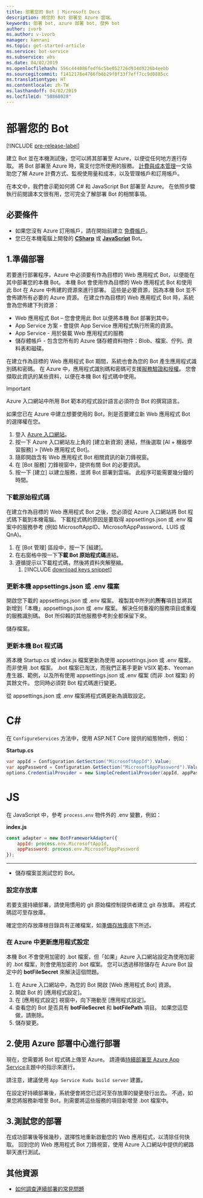```yaml
---
title: 部署您的 Bot | Microsoft Docs
description: 將您的 Bot 部署至 Azure 雲端。
keywords: 部署 bot, azure 部署 bot, 發佈 bot
author: ivorb
ms.author: v-ivorb
manager: kamrani
ms.topic: get-started-article
ms.service: bot-service
ms.subservice: abs
ms.date: 04/02/2019
ms.openlocfilehash: 556c444086fedf6c5be052726d934d9226b4eebb
ms.sourcegitcommit: f1412178e4766fb6b29f0f33f7eff7cc9d0885cc
ms.translationtype: HT
ms.contentlocale: zh-TW
ms.lasthandoff: 04/02/2019
ms.locfileid: "58868028"
---
```

# <a name="deploy-your-bot"></a>部署您的 Bot

[!INCLUDE [pre-release-label](./includes/pre-release-label.md)]

建立 Bot 並在本機測試後，您可以將其部署至 Azure，以便從任何地方進行存取。 將 Bot 部署至 Azure 時，需支付您所使用的服務。 [計費與成本管理](https://docs.microsoft.com/en-us/azure/billing/)一文協助您了解 Azure 計費方式、監視使用量和成本，以及管理帳戶和訂用帳戶。

在本文中，我們會示範如何將 C# 和 JavaScript Bot 部署至 Azure。 在依照步驟執行前閱讀本文很有用，您可完全了解部署 Bot 的相關事項。

## <a name="prerequisites"></a>必要條件
- 如果您沒有 Azure 訂用帳戶，請在開始前建立 [免費帳戶](http://portal.azure.com)。
- 您已在本機電腦上開發的 [**CSharp**](./dotnet/bot-builder-dotnet-sdk-quickstart.md) 或 [**JavaScript**](./javascript/bot-builder-javascript-quickstart.md) Bot。

## <a name="1-prepare-for-deployment"></a>1.準備部署
若要進行部署程序，Azure 中必須要有作為目標的 Web 應用程式 Bot，以便能在其中部署您的本機 Bot。 本機 Bot 會使用作為目標的 Web 應用程式 Bot 和使用此 Bot 在 Azure 中佈建的資源來進行部署。 這些是必要資源，因為本機 Bot 並不會佈建所有必要的 Azure 資源。 在建立作為目標的 Web 應用程式 Bot 時，系統會為您佈建下列資源：
-   Web 應用程式 Bot – 您會使用此 Bot 以便將本機 Bot 部署到其中。
-   App Service 方案 - 會提供 App Service 應用程式執行所需的資源。
-   App Service - 用於裝載 Web 應用程式的服務
-   儲存體帳戶 - 包含您所有的 Azure 儲存體資料物件：Blob、檔案、佇列、資料表和磁碟。

在建立作為目標的 Web 應用程式 Bot 期間，系統也會為您的 Bot 產生應用程式識別碼和密碼。 在 Azure 中，應用程式識別碼和密碼可支援[服務驗證和授權](https://docs.microsoft.com/azure/app-service/overview-authentication-authorization)。 您會擷取此資訊的某些資料，以便在本機 Bot 程式碼中使用。 

> [!IMPORTANT]
> Azure 入口網站中所用 Bot 範本的程式設計語言必須符合 Bot 的撰寫語言。

如果您已在 Azure 中建立想要使用的 Bot，則是否要建立新 Web 應用程式 Bot 的選擇權在您。

1. 登入 [Azure 入口網站](https://portal.azure.com)。
1. 按一下 Azure 入口網站左上角的 [建立新資源] 連結，然後選取 [AI + 機器學習服務] > [Web 應用程式 Bot]。
1. 隨即開啟含有 Web 應用程式 Bot 相關資訊的新刀鋒視窗。 
1. 在 [Bot 服務] 刀鋒視窗中，提供有關 Bot 的必要資訊。
1. 按一下 [建立] 以建立服務，並將 Bot 部署到雲端。 此程序可能需要幾分鐘的時間。

### <a name="download-the-source-code"></a>下載原始程式碼
在建立作為目標的 Web 應用程式 Bot 之後，您必須從 Azure 入口網站將 Bot 程式碼下載到本機電腦。 下載程式碼的原因是要取得 appsettings.json 或 .env 檔案中的服務參考 (例如 MicrosoftAppID、MicrosoftAppPassword、LUIS 或 QnA)。 

1. 在 [Bot 管理] 區段中，按一下 [組建]。
1. 在右窗格中按一下**下載 Bot 原始程式碼**連結。
1. 遵循提示以下載程式碼，然後將資料夾解壓縮。
    1. [!INCLUDE [download keys snippet](~/includes/snippet-abs-key-download.md)]

### <a name="update-your-local-appsettingsjson-or-env-file"></a>更新本機 appsettings.json 或 .env 檔案

開啟您下載的 appsettings.json 或 .env 檔案。 複製其中所列的**所有**項目並將其新增到「本機」appsettings.json 或 .env 檔案。 解決任何重複的服務項目或重複的服務識別碼。 Bot 所仰賴的其他服務參考則全都保留下來。

儲存檔案。

### <a name="update-local-bot-code"></a>更新本機 Bot 程式碼
將本機 Startup.cs 或 index.js 檔案更新為使用 appsettings.json 或 .env 檔案，而非使用 .bot 檔案。 .bot 檔案已淘汰，而我們正著手更新 VSIX 範本、Yeoman 產生器、範例，以及所有使用 appsettings.json 或 .env 檔案 (而非 .bot 檔案) 的其餘文件。 您同時必須對 Bot 程式碼進行變更。 

從 appsettings.json 或 .env 檔案將程式碼更新為讀取設定。 

# [<a name="c"></a>C#](#tab/csharp)
在 `ConfigureServices` 方法中，使用 ASP.NET Core 提供的組態物件，例如： 

**Startup.cs**
```csharp
var appId = Configuration.GetSection("MicrosoftAppId").Value;
var appPassword = Configuration.GetSection("MicrosoftAppPassword").Value;
options.CredentialProvider = new SimpleCredentialProvider(appId, appPassword);
```

# [<a name="js"></a>JS](#tab/js)

在 JavaScript 中，參考 `process.env` 物件外的 .env 變數，例如：
   
**index.js**

```js
const adapter = new BotFrameworkAdapter({
    appId: process.env.MicrosoftAppId,
    appPassword: process.env.MicrosoftAppPassword
});
```
---

- 儲存檔案並測試您的 Bot。

### <a name="setup-a-repository"></a>設定存放庫

若要支援持續部署，請使用慣用的 git 原始檔控制提供者建立 git 存放庫。 將程式碼認可至存放庫。

確定您的存放庫根目錄具有正確檔案，如[準備存放庫](https://docs.microsoft.com/azure/app-service/deploy-continuous-deployment#prepare-your-repository)底下所述。

### <a name="update-app-settings-in-azure"></a>在 Azure 中更新應用程式設定
本機 Bot 不會使用加密的 .bot 檔案，但「如果」Azure 入口網站設定為使用加密的 .bot 檔案，則會使用加密的 .bot 檔案。 您可以透過移除儲存在 Azure Bot 設定中的 **botFileSecret** 來解決這個問題。
1. 在 Azure 入口網站中，為您的 Bot 開啟 [Web 應用程式 Bot] 資源。
1. 開啟 Bot 的 [應用程式設定]。
1. 在 [應用程式設定] 視窗中，向下捲動至 [應用程式設定]。
1. 查看您的 Bot 是否具有 **botFileSecret** 和 **botFilePath** 項目。 如果您這麼做，請刪除。
1. 儲存變更。

## <a name="2-deploy-using-azure-deployment-center"></a>2.使用 Azure 部署中心進行部署

現在，您需要將 Bot 程式碼上傳至 Azure。 請遵循[持續部署至 Azure App Service](https://docs.microsoft.com/azure/app-service/deploy-continuous-deployment)主題中的指示來進行。

請注意，建議使用 `App Service Kudu build server` 建置。

在設定好持續部署後，系統便會將您已認可至存放庫的變更發行出去。 不過，如果您將服務新增至 Bot，則需要將這些服務的項目新增至 .bot 檔案中。

## <a name="3-test-your-deployment"></a>3.測試您的部署

在成功部署後等候幾秒，選擇性地重新啟動您的 Web 應用程式，以清除任何快取。 回到您的 Web 應用程式 Bot 刀鋒視窗，使用 Azure 入口網站中提供的網路聊天進行測試。

## <a name="additional-resources"></a>其他資源

- [如何調查連續部署的常見問題](https://github.com/projectkudu/kudu/wiki/Investigating-continuous-deployment)

<!--

## Prerequisites

[!INCLUDE [prerequisite snippet](~/includes/deploy/snippet-prerequisite.md)]


## Deploy JavaScript and C# bots using az cli

You've already created and tested a bot locally, and now you want to deploy it to Azure. These steps assume that you have created the required Azure resources.

[!INCLUDE [az login snippet](~/includes/deploy/snippet-az-login.md)]

### Create a Web App Bot

If you don't already have a resource group to which to publish your bot, create one:

[!INCLUDE [az create group snippet](~/includes/deploy/snippet-az-create-group.md)]

[!INCLUDE [az create web app snippet](~/includes/deploy/snippet-create-web-app.md)]

Before proceeding, read the instructions that apply to you based on the type of email account you use to log in to Azure.

#### MSA email account

If you are using an [MSA](https://en.wikipedia.org/wiki/Microsoft_account) email account, you will need to create the app ID and app password on the Application Registration Portal to use with `az bot create` command.

[!INCLUDE [create bot msa snippet](~/includes/deploy/snippet-create-bot-msa.md)]

#### Business or school account

[!INCLUDE [create bot snippet](~/includes/deploy/snippet-create-bot.md)]

### Download the bot from Azure

Next, download the bot you just created. 
[!INCLUDE [download bot snippet](~/includes/deploy/snippet-download-bot.md)]

[!INCLUDE [download keys snippet](~/includes/snippet-abs-key-download.md)]

### Decrypt the downloaded .bot file and use in your project

The sensitive information in the .bot file is encrypted.

[!INCLUDE [decrypt bot snippet](~/includes/deploy/snippet-decrypt-bot.md)]

### Update the .bot file

If your bot uses LUIS, QnA Maker, or Dispatch services, you will need to add references to them to your .bot file. Otherwise, you can skip this step.

1. Open your bot in the BotFramework Emulator, using the new .bot file. The bot does not need to be running locally.
1. In the **BOT EXPLORER** panel, expand the **SERVICES** section.
1. To add references to LUIS apps, click the plus-sign (+) to the right of **SERVICES**.
   1. Select **Add Language Understanding (LUIS)**.
   1. If it prompts you to log into your Azure account, do so.
   1. It presents a list of LUIS applications you have access to. Select the ones for your bot.
1. To add references to a QnA Maker knowledge base, click the plus-sign (+) to the right of **SERVICES**.
   1. Select **Add QnA Maker**.
   1. If it prompts you to log into your Azure account, do so.
   1. It presents a list of knowledge bases you have access to. Select the ones for your bot.
1. To add references to Dispatch models, click the plus-sign (+) to the right of **SERVICES**.
   1. Select **Add Dispatch**.
   1. If it prompts you to log into your Azure account, do so.
   1. It presents a list of Dispatch models you have access to. Select the ones for your bot.

### Test your bot locally

At this point, your bot should work the same way it did with the old .bot file. Make sure that it works as expected with the new .bot file.

### Publish your bot to Azure

[!INCLUDE [publish snippet](~/includes/deploy/snippet-publish.md)]


[!INCLUDE [clear encryption snippet](~/includes/deploy/snippet-clear-encryption.md)]

## Additional resources

[!INCLUDE [additional resources snippet](~/includes/deploy/snippet-additional-resources.md)]

## Next steps
> [!div class="nextstepaction"]
> [Set up continous deployment](bot-service-build-continuous-deployment.md)

-->
